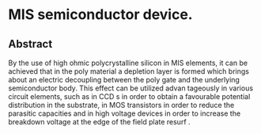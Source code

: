 # MIS semiconductor device.

## Abstract
By the use of high ohmic polycrystalline silicon in MIS elements, it can be achieved that in the poly material a depletion layer is formed which brings about an electric decoupling between the poly gate and the underlying semiconductor body. This effect can be utilized advan tageously in various circuit elements, such as in CCD s in order to obtain a favourable potential distribution in the substrate, in MOS transistors in order to reduce the parasitic capacities and in high voltage devices in order to increase the breakdown voltage at the edge of the field plate resurf .